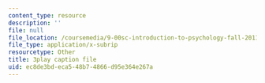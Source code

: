 ```yaml
---
content_type: resource
description: ''
file: null
file_location: /coursemedia/9-00sc-introduction-to-psychology-fall-2011/ec8de3bdeca548b74866d95e364e267a_MYMYXhR2Ppw.srt
file_type: application/x-subrip
resourcetype: Other
title: 3play caption file
uid: ec8de3bd-eca5-48b7-4866-d95e364e267a
---
```

